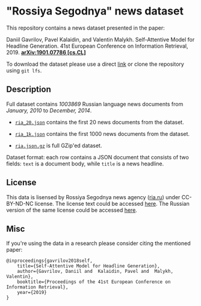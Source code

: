 # "Rossiya Segodnya" news dataset

This repository contains a news dataset presented in the paper:

Daniil Gavrilov, Pavel Kalaidin, and Valentin Malykh. Self-Attentive Model for Headline Generation. 41st European Conference on Information Retrieval, 2019. __[arXiv:1901.07786 [cs.CL]](https://arxiv.org/abs/1901.07786)__

To download the dataset please use a direct [link](https://github.com/RossiyaSegodnya/ria_news_dataset/raw/master/ria.json.gz) or clone the repository using `git lfs`.

## Description

Full dataset contains _1003869_ Russian language news documents from _January, 2010_ to _December, 2014_.

* [`ria_20.json`](./ria_20.json) contains the first 20 news documents from the dataset.

* [`ria_1k.json`](./ria_1k.json) contains the first 1000 news documents from the dataset.

* [`ria.json.gz`](./ria.json.gz) is full GZip'ed dataset.

Dataset format: each row contains a JSON document that consists of two fields: `text` is a document body, while `title` is a news headline.

## License
This data is lisensed by Rossiya Segodnya news agency ([ria.ru](http://ria.ru)) under CC-BY-ND-NC license. The license text could be accessed [here](./LICENSE). The Russian version of the same license could be accessed [here](./LICENSE.ru).

## Misc
If you're using the data in a research please consider citing the mentioned paper:

    @inproceedings{gavrilov2018self,
    	title={Self-Attentive Model for Headline Generation},
    	author={Gavrilov, Daniil and  Kalaidin, Pavel and  Malykh, Valentin},
    	booktitle={Proceedings of the 41st European Conference on Information Retrieval},
    	year={2019}
    }
